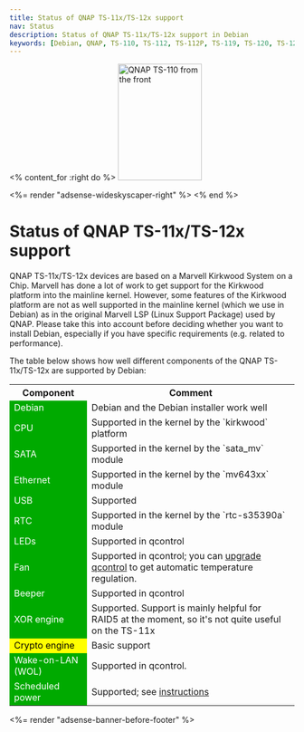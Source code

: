 ```yaml
---
title: Status of QNAP TS-11x/TS-12x support
nav: Status
description: Status of QNAP TS-11x/TS-12x support in Debian
keywords: [Debian, QNAP, TS-110, TS-112, TS-112P, TS-119, TS-120, TS-121, support, status]
---
```


<% content_for :right do %>
<img src = "../images/r_qnap_ts110.jpg" class="border" alt="QNAP TS-110 from the front" width="148" height="206" />

<%= render "adsense-wideskyscaper-right" %>
<% end %>

<h1>Status of QNAP TS-11x/TS-12x support</h1>

QNAP TS-11x/TS-12x devices are based on a Marvell Kirkwood System on a Chip.
Marvell has done a lot of work to get support for the Kirkwood platform
into the mainline kernel.  However, some features of the Kirkwood platform
are not as well supported in the mainline kernel (which we use in Debian)
as in the original Marvell LSP (Linux Support Package) used by QNAP.
Please take this into account before deciding whether you want to install
Debian, especially if you have specific requirements (e.g. related to
performance).

The table below shows how well different components of the QNAP
TS-11x/TS-12x are supported by Debian:

<table>

<tr>
<th>Component</th>
<th>Comment</th>
</tr>

<tr>
<td style="color: white; background-color: #00AA00">Debian</td>
<td>Debian and the Debian installer work well</td>
</tr>

<tr>
<td style="color: white; background-color: #00AA00">CPU</td>
<td>Supported in the kernel by the `kirkwood` platform</td>
</tr>

<tr>
<td style="color: white; background-color: #00AA00">SATA</td>
<td>Supported in the kernel by the `sata_mv` module</td>
</tr>

<tr>
<td style="color: white; background-color: #00AA00">Ethernet</td>
<td>Supported in the kernel by the `mv643xx` module</td>
</tr>

<tr>
<td style="color: white; background-color: #00AA00">USB</td>
<td>Supported</td>
</tr>

<tr>
<td style="color: white; background-color: #00AA00">RTC</td>
<td>Supported in the kernel by the `rtc-s35390a` module</td>
</tr>

<tr>
<td style="color: white; background-color: #00AA00">LEDs</td>
<td>Supported in qcontrol</td>
</tr>

<tr>
<td style="color: white; background-color: #00AA00">Fan</td>
<td>Supported in qcontrol; you can <a href="../tips/#qcontrol-upgrade">upgrade
qcontrol</a> to get automatic temperature regulation.</td>
</tr>

<tr>
<td style="color: white; background-color: #00AA00">Beeper</td>
<td>Supported in qcontrol</td>
</tr>

<tr>
<td style="color: white; background-color: #00AA00">XOR engine</td>
<td>Supported. Support is mainly helpful for RAID5 at the
moment, so it's not quite useful on the TS-11x</td>
</tr>

<tr>
<td style="color: black; background-color: #FFFF00">Crypto engine</td>
<td>Basic support</td>
</tr>

<tr>
<td style="color: white; background-color: #00AA00">Wake-on-LAN (WOL)</td>
<td>Supported in qcontrol.</td>
</tr>

<tr>
<td style="color: white; background-color: #00AA00">Scheduled power</td>
<td>Supported; see <a href = "../tips/#wakealarm">instructions</a></td>
</tr>

</table>

<div class="bbf">
<%= render "adsense-banner-before-footer" %>
</div>

